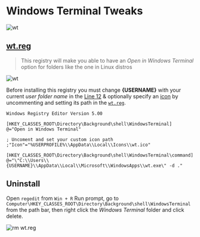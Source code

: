 # Windows Terminal Tweaks
![wt](https://raw.githubusercontent.com/microsoft/terminal/master/res/terminal.ico)
## [wt.reg](https://github.com/MERZAK-X/wt/blob/master/wt.reg)
> This registry will make you able to have an _Open in Windows Terminal_ option for folders like the one in Linux distros

![wt](https://i.imgur.com/ZhjShTy.png)

Before installing this registry you must change **{USERNAME}** with your current _user folder name_ in the [Line 12](https://github.com/MERZAK-X/wt/blob/master/wt.reg#L12) & optionally specify an [icon](https://raw.githubusercontent.com/microsoft/terminal/master/res/terminal.ico) by uncommenting and setting its path in the [`wt.reg`](https://github.com/MERZAK-X/wt/blob/master/wt.reg#L8).

``` reg
Windows Registry Editor Version 5.00

[HKEY_CLASSES_ROOT\Directory\Background\shell\WindowsTerminal]
@="Open in Windows Terminal"

; Uncoment and set your custom icon path
;"Icon"="%USERPROFILE%\\AppData\\Local\\Icons\\wt.ico"

[HKEY_CLASSES_ROOT\Directory\Background\shell\WindowsTerminal\command]
@="\"C:\\Users\\{USERNAME}\\AppData\\Local\\Microsoft\\WindowsApps\\wt.exe\" -d ."

```

## Uninstall

Open `regedit` from `Win + R` Run prompt, go to `Computer\HKEY_CLASSES_ROOT\Directory\Background\shell\WindowsTerminal` from the path bar, then right click the *Windows Terminal* folder and click delete.

![rm wt.reg](https://i.imgur.com/yJzaGww.png)
